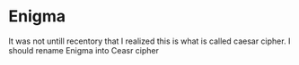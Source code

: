# Enigma
It was not untill recentory that I realized this is what is called caesar cipher.
I should rename Enigma into Ceasr cipher
